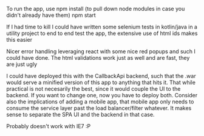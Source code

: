 To run the app, use
npm install (to pull down node modules in case you didn't already have them)
npm start

If I had time to kill I could have written some selenium tests in kotlin/java in a utility project to end to end test the app, the extensive use of html ids makes this easier

Nicer error handling leveraging react with some nice red popups and such I could have done. The html validations work just as well and are fast, they are just ugly

I could have deployed this with the CallbackApi backend, such that the .war would serve a minified version of this app to anything that hits it.
That while practical is not necesarily the best, since it would couple the UI to the backend. If you want to change one, now you have to deploy both.
Consider also the implications of adding a mobile app, that mobile app only needs to consume the service layer past the load balancer/filter whatever.
It makes sense to separate the SPA UI and the backend in that case.

Probably doesn't work with IE7 :P